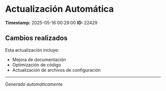 # Actualización Automática

**Timestamp:** 2025-05-16 00:29:00
**ID:** 22429

## Cambios realizados

Esta actualización incluye:
- Mejora de documentación
- Optimización de código
- Actualización de archivos de configuración

---
*Generado automáticamente*
